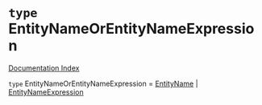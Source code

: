 # `type` EntityNameOrEntityNameExpression

[Documentation Index](../README.md)

`type` EntityNameOrEntityNameExpression = [EntityName](../type.EntityName/README.md) | [EntityNameExpression](../type.EntityNameExpression/README.md)